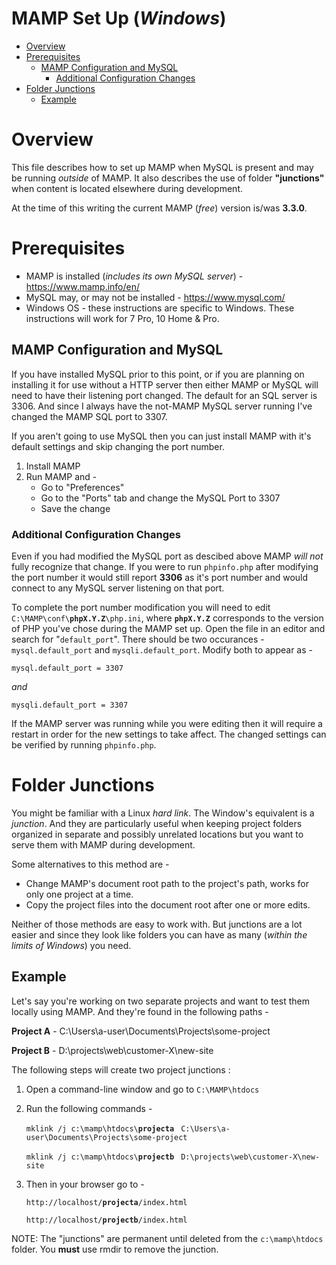 # MAMP Set Up (*Windows*)

* [Overview](https://bitbucket.org/jxmot/toolbox/mamp.md#markdown-header-overview)
* [Prerequisites](https://bitbucket.org/jxmot/toolbox/mamp.md#markdown-header-prerequisites)
    * [MAMP Configuration and MySQL](https://bitbucket.org/jxmot/toolbox/mamp.md#markdown-header-mamp-configuration-and-mysql)
        * [Additional Configuration Changes](https://bitbucket.org/jxmot/toolbox/mamp.md#markdown-header-additional-configuration-changes)
* [Folder Junctions](https://bitbucket.org/jxmot/toolbox/mamp.md#markdown-header-folder-junctions)
    * [Example](https://bitbucket.org/jxmot/toolbox/mamp.md#markdown-header-example)

# Overview

This file describes how to set up MAMP when MySQL is present and may be running *outside* of MAMP. It also describes the use of folder **"junctions"** when content is located elsewhere during development.

At the time of this writing the current MAMP (*free*) version is/was **3.3.0**. 

# Prerequisites

* MAMP is installed (*includes its own MySQL server*) - <https://www.mamp.info/en/>
* MySQL may, or may not be installed - <https://www.mysql.com/>
* Windows OS - these instructions are specific to Windows. These instructions will work for 7 Pro, 10 Home & Pro.

## MAMP Configuration and MySQL

If you have installed MySQL prior to this point, or if you are planning on installing it for use without a HTTP server then either MAMP or MySQL will need to have their listening port changed. The default for an SQL server is 3306. And since I always have the not-MAMP MySQL server running I've changed the MAMP SQL port to 3307.

If you aren't going to use MySQL then you can just install MAMP with it's default settings and skip changing the port number.

1. Install MAMP
2. Run MAMP and - 
     * Go to "Preferences"
     * Go to the "Ports" tab and change the MySQL Port to 3307
     * Save the change

### Additional Configuration Changes

Even if you had modified the MySQL port as descibed above MAMP *will not* fully recognize that change. If you were to run `phpinfo.php` after modifying the port number it would still report **3306** as it's port number and would connect to any MySQL server listening on that port.

To complete the port number modification you will need to edit `C:\MAMP\conf\`**`phpX.Y.Z`**`\php.ini`, where **`phpX.Y.Z`** corresponds to the version of PHP you've chose during the MAMP set up. Open the file in an editor and search for "`default_port`". There should be two occurances - `mysql.default_port` and `mysqli.default_port`. Modify both to appear as - 

`mysql.default_port = 3307`

*and*

`mysqli.default_port = 3307`

If the MAMP server was running while you were editing then it will require a restart in order for the new settings to take affect. The changed settings can be verified by running `phpinfo.php`.

# Folder Junctions

You might be familiar with a Linux *hard link*. The Window's equivalent is a *junction*. And they are particularly useful when keeping project folders organized in separate and possibly unrelated locations but you want to serve them with MAMP during development. 

Some alternatives to this method are - 

* Change MAMP's document root path to the project's path, works for only one project at a time.
* Copy the project files into the document root after one or more edits. 

Neither of those methods are easy to work with. But junctions are a lot easier and since they look like folders you can have as many (*within the limits of Windows*) you need. 

## Example

Let's say you're working on two separate projects and want to test them locally using MAMP. And they're found in the following paths -

**Project A** - C:\Users\a-user\Documents\Projects\some-project 

**Project B** - D:\projects\web\customer-X\new-site

The following steps will create two project junctions :

1. Open a command-line window and go to `C:\MAMP\htdocs`
2. Run the following commands - 

    `mklink /j c:\mamp\htdocs\`**`projecta`** ` C:\Users\a-user\Documents\Projects\some-project`

    `mklink /j c:\mamp\htdocs\`**`projectb`** ` D:\projects\web\customer-X\new-site`

3. Then in your browser go to - 

    `http://localhost/`**`projecta`**`/index.html`

    `http://localhost/`**`projectb`**`/index.html`



NOTE: The "junctions" are permanent until deleted from the `c:\mamp\htdocs` folder. You **must** use rmdir to remove the junction.

